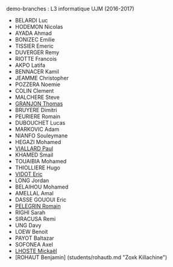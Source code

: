 demo-branches : L3 informatique UJM (2016-2017)

* BELARDI Luc
* HODEMON Nicolas
* AYADA Ahmad
* BONIZEC Emilie
* TISSIER Emeric
* DUVERGER Remy
* RIOTTE Francois
* AKPO Latifa
* BENNACER Kamil
* JEAMME Christopher
* POZZERA Noemie
* COLIN Clement
* MALCHERE Steve
* [GRANJON Thomas](students/TGranjon.md "Thomas GRANJON")
* BRUYERE Dimitri
* PEURIERE Romain
* DUBOUCHET Lucas
* MARKOVIC Adam
* NIANFO Souleymane
* HEGAZI Mohamed
* [VIALLARD Paul](students/paulviallard.md "VIALLARD Paul")
* KHAMED Smail
* TOUAIBIA Mohamed
* THIOLLIERE Hugo
* [VIDOT Eric](student/guillaumevidot.md "La Réunion lé la !")
* LONG Jordan
* BELAIHOU Mohamed
* AMELLAL Amal
* DASSE GOUOUI Eric
* [PELEGRIN Romain](students/pelegrin.md "Romain PELEGRIN, tu peux pas test")
* RIGHI Sarah
* SIRACUSA Remi
* UNG Davy
* LOEW Benoit
* PAYOT Baltazar
* SOFONEA Axel
* [LHOSTE Mickaël](students/mlhoste.md "Mickaël LHOSTE, mlhoste pour les intimes...")
* [ROHAUT Benjamin] (students/rohautb.md "Zoxk Killachine")
